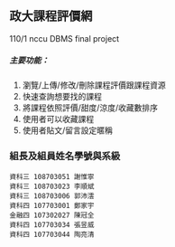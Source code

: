 ## 政大課程評價網
110/1 nccu DBMS final project
 
##### 主要功能：

1. 瀏覽/上傳/修改/刪除課程評價跟課程資源
2. 快速查詢想要找的課程
3. 將課程依照評價/甜度/涼度/收藏數排序
4. 使用者可以收藏課程
5. 使用者貼文/留言設定暱稱

### 組長及組員姓名學號與系級

    資科三 108703051 謝惟寧 
    資科三 108703023 李順斌
    資科三 108703006 郭沛澐
    資科四 107703001 鄭家宇 
    金融四 107302027 陳冠全 
    資科四 107703034 張昱威 
    資科四 107703044 陶亮清